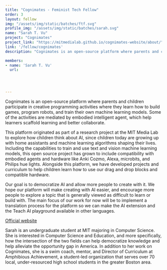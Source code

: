 ```yaml
---
title: "Cognimates - Feminist Tech Fellow"
order: 3
layout: fellow
img: "/assets/img/static/batches/ftf.svg"
profile_img: "/assets/img/static/batches/sarah.svg"
name: "Sarah T. Vu"
project: "Cognimates"
project_link: "https://mitmedialab.github.io/cognimates-website/about/"
link: '/fellow/cognimates'
description: "Cognimates is an open-source platform where parents and children participate in creative programming activities where they learn how to build games, program robots, and train their own machine learning models."

members:
- name: 'Sarah T. Vu'
  url:




---
```

<p>Cognimates is an open-source platform where parents and children participate in creative programming activities where they learn how to build games, program robots, and train their own machine learning models. Some of the activities are mediated by embodied intelligent agent, which help learners scaffold learning and better collaborate.</p>

<p>This platform originated as part of a research project at the MIT Media Lab to explore how children think about AI, since children today are growing up with home assistants and machine learning algorithms shaping their lives. Including the capabilities to train and use text and vision machine learning models, this open source project has grown to include compatibility with embodied agents and hardware like Anki Cozmo, Alexa, microbits, and Philips hue lights. Alongside this platform, we have developed projects and curriculum to help children learn how to use our drag and drop blocks and compatible hardware.</p> 

<p>Our goal is to democratize AI and allow more people to create with it. We hope our platform will make creating with AI easier, and encourage more people to explore a topic that is generally viewed as difficult to learn or build with. The main focus of our work for now will be to implement a translation process for the platform so we can make the AI extension and the Teach AI playground available in other languages.</p>

<p><a href="https://mitmedialab.github.io/cognimates-website/about/" target="_blank">Official website</a></p>

<p><span class="uppercase font-callingcode-regular">Sarah</span> is an undergraduate student at MIT majoring in Computer Science. She is interested in Computer Science and Education, and more specifically, how the intersection of the two fields can help democratize knowledge and help alleviate the opportunity gap in America. In addition to her work on Cognimates, she is a swim coach, mentor, and Director of Curriculum at Amphibious Achievement, a student-led organization that serves over 70 local, under-resourced high school students in the greater Boston area. </p>






